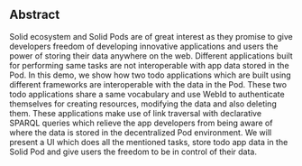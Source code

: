## Abstract

Solid ecosystem and Solid Pods are of great interest as they promise to give developers freedom of developing innovative applications 
and users the power of storing their data anywhere on the web. 
Different applications built for performing same tasks are not interoperable with app data stored in the Pod.
In this demo, we show how two todo applications which are built using different frameworks are interoperable with the data in the Pod. 
These two todo applications share a same vocabulary and use WebId to authenticate themselves for creating resources, modifying the data and also deleting them.
These applications make use of link traversal with declarative SPARQL queries 
which relieve the app developers from being aware of where the data is stored in the decentralized Pod environment. 
We will present a UI which does all the mentioned tasks, store todo app data in the Solid Pod and give users the freedom to be in control of their data.